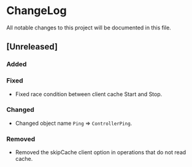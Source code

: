 # ChangeLog

All notable changes to this project will be documented in this file.

## \[Unreleased\]

### Added

### Fixed

- Fixed race condition between client cache Start and Stop.

### Changed

- Changed object name `Ping` => `ControllerPing`.

### Removed

- Removed the skipCache client option in operations that do not read cache.
